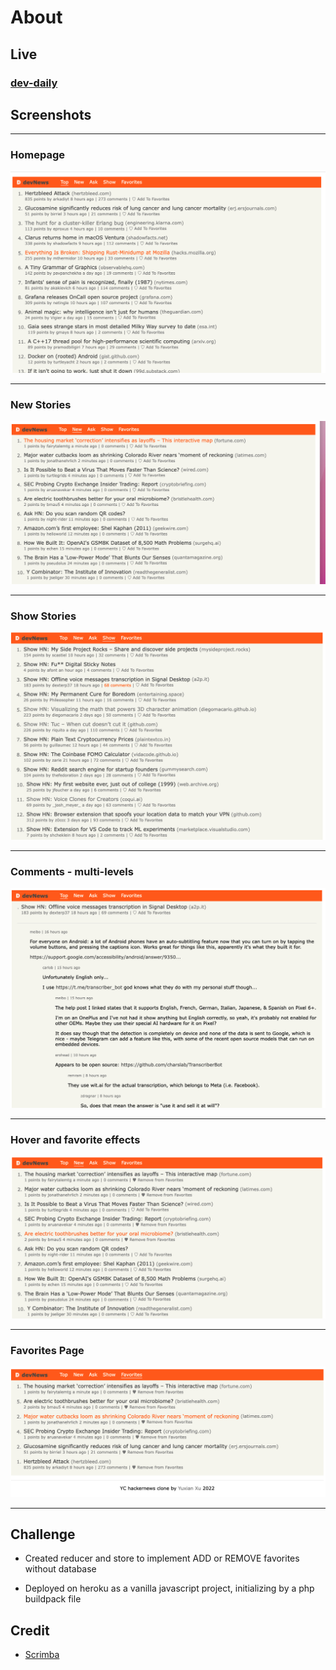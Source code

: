 # About

## Live

### [dev-daily](https://dev-daily.herokuapp.com)

## Screenshots

---

### Homepage

![homepage](https://github.com/yuxianxu/devNews-hacknews-clone/blob/master/assets/images/dev-news-screenshot-1.png)

---

### New Stories

![New stories](https://github.com/yuxianxu/devNews-hacknews-clone/blob/master/assets/images/dev-news-screenshot-2.png)

---

### Show Stories

![homepage](https://github.com/yuxianxu/devNews-hacknews-clone/blob/master/assets/images/dev-news-screenshot-3.png)

---

### Comments - multi-levels

![homepage](https://github.com/yuxianxu/devNews-hacknews-clone/blob/master/assets/images/dev-news-screenshot-4.png)

---

### Hover and favorite effects

![homepage](https://github.com/yuxianxu/devNews-hacknews-clone/blob/master/assets/images/dev-news-screenshot-5.png)

---

### Favorites Page

![homepage](https://github.com/yuxianxu/devNews-hacknews-clone/blob/master/assets/images/dev-news-screenshot-6.png)

---

## Challenge

- Created reducer and store to implement ADD or REMOVE favorites without database

- Deployed on heroku as a vanilla javascript project, initializing by a php buildpack file

## Credit

- [Scrimba](https://scrimba.com/learn/javascript/module-intro-hacker-news-clone-cPJz3QAv)
